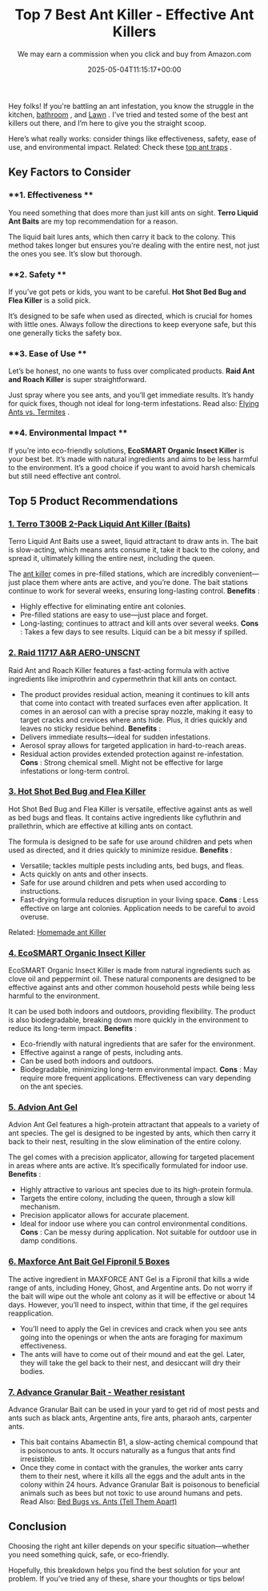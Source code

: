 ﻿---
author: We may earn a commission when you click and buy from Amazon.com
layout: post
title: Top 7 Best Ant Killer - Effective Ant Killers
date: '2025-05-04T11:15:17+00:00'
categories:
- Ants
- Product Reviews
tags: []
slug: /best-ant-killer/
lastmod: 2025-05-07T12:21:23+03:00
---

Hey folks! If you're battling an ant infestation, you know the struggle in the
kitchen,
[bathroom](https://pestpolicy.com/how-to-get-rid-of-ants-in-the-bathroom/)
, and
[Lawn](https://pestpolicy.com/best-fire-ant-killer-for-lawns/)
.
I've tried and tested some of the best ant killers out there, and I’m here to give you the straight scoop.

Here’s what really works: consider things like effectiveness, safety, ease of use, and environmental impact. Related:
Check these
[top ant traps](https://pestpolicy.com/best-ant-traps/)
.
## Key Factors to Consider
### **1. Effectiveness **
You need something that does more than just kill ants on sight.
**Terro Liquid Ant Baits**
are my top recommendation for a reason.

The liquid bait lures ants, which then carry it back to the colony. This method takes longer but ensures you’re dealing with the entire nest, not just the ones you see. It’s slow but thorough.
### **2. Safety **
If you’ve got pets or kids, you want to be careful.
**Hot Shot Bed Bug and Flea Killer**
is a solid pick.

It’s designed to be safe when used as directed, which is crucial for homes with little ones. Always follow the directions to keep everyone safe, but this one generally ticks the safety box.
### **3. Ease of Use **
Let’s be honest, no one wants to fuss over complicated products.
**Raid Ant and Roach Killer**
is super straightforward.

Just spray where you see ants, and you’ll get immediate results. It’s handy for quick fixes, though not ideal for long-term infestations.
Read also:
[Flying Ants vs. Termites](https://pestpolicy.com/flying-ants-vs-termites/)
.
### **4. Environmental Impact **
If you’re into eco-friendly solutions,
**EcoSMART Organic Insect Killer**
is your best bet. It’s made with natural ingredients and aims to be less harmful to the environment. It’s a good choice if you want to avoid harsh chemicals but still need effective ant control.
## Top 5 Product Recommendations
### [1. Terro T300B 2-Pack Liquid Ant Killer (Baits)](https://www.amazon.com/dp/B00E4GACB8/?tag=p-policy-20)
Terro Liquid Ant Baits use a sweet, liquid attractant to draw ants in. The bait is slow-acting, which means ants consume it, take it back to the colony, and spread it, ultimately killing the entire nest, including the queen.

The
[ant killer](https://pestpolicy.com/raid-ant-roach-killer-insecticide-spray-review/)
comes in pre-filled stations, which are incredibly convenient—just place them where ants are active, and you’re done. The bait stations continue to work for several weeks, ensuring long-lasting control.
**Benefits**
:
- Highly effective for eliminating entire ant colonies.
- Pre-filled stations are easy to use—just place and forget.
- Long-lasting; continues to attract and kill ants over several weeks.
**Cons**
: Takes a few days to see results. Liquid can be a bit messy if spilled.
### [2. Raid 11717 A&R AERO-UNSCNT](https://www.amazon.com/dp/B000BOCDXW/?tag=p-policy-20)
Raid Ant and Roach Killer features a fast-acting formula with active ingredients like imiprothrin and cypermethrin that kill ants on contact.
- The product provides residual action, meaning it continues to kill ants that come into contact with treated surfaces even after application.
It comes in an aerosol can with a precise spray nozzle, making it easy to target cracks and crevices where ants hide. Plus, it dries quickly and leaves no sticky residue behind.
**Benefits**
:
- Delivers immediate results—ideal for sudden infestations.
- Aerosol spray allows for targeted application in hard-to-reach areas.
- Residual action provides extended protection against re-infestation.
**Cons**
: Strong chemical smell. Might not be effective for large infestations or long-term control.
### [**3. Hot Shot Bed Bug and Flea Killer**](https://www.amazon.com/dp/B00EUEEV7U/?tag=p-policy-20)
Hot Shot Bed Bug and Flea Killer is versatile, effective against ants as well as bed bugs and fleas. It contains active ingredients like cyfluthrin and prallethrin, which are effective at killing ants on contact.

The formula is designed to be safe for use around children and pets when used as directed, and it dries quickly to minimize residue.
**Benefits**
:
- Versatile; tackles multiple pests including ants, bed bugs, and fleas.
- Acts quickly on ants and other insects.
- Safe for use around children and pets when used according to instructions.
- Fast-drying formula reduces disruption in your living space.
**Cons**
: Less effective on large ant colonies. Application needs to be careful to avoid overuse.

Related:
[Homemade ant Killer](https://pestpolicy.com/homemade-ant-killer/)
### [**4. EcoSMART Organic Insect Killer**](https://www.amazon.com/dp/B003BUQVEK/?tag=p-policy-20)
EcoSMART Organic Insect Killer is made from natural ingredients such as clove oil and peppermint oil. These natural components are designed to be effective against ants and other common household pests while being less harmful to the environment.

It can be used both indoors and outdoors, providing flexibility. The product is also biodegradable, breaking down more quickly in the environment to reduce its long-term impact.
**Benefits**
:
- Eco-friendly with natural ingredients that are safer for the environment.
- Effective against a range of pests, including ants.
- Can be used both indoors and outdoors.
- Biodegradable, minimizing long-term environmental impact.
**Cons**
: May require more frequent applications. Effectiveness can vary depending on the ant species.
### [**5. Advion Ant Gel**](https://www.amazon.com/dp/B00TXFE4RI/?tag=p-policy-20)
Advion Ant Gel features a high-protein attractant that appeals to a variety of ant species. The gel is designed to be ingested by ants, which then carry it back to their nest, resulting in the slow elimination of the entire colony.

The gel comes with a precision applicator, allowing for targeted placement in areas where ants are active. It’s specifically formulated for indoor use.
**Benefits**
:
- Highly attractive to various ant species due to its high-protein formula.
- Targets the entire colony, including the queen, through a slow kill mechanism.
- Precision applicator allows for accurate placement.
- Ideal for indoor use where you can control environmental conditions.
**Cons**
: Can be messy during application. Not suitable for outdoor use in damp conditions.
### [6. Maxforce Ant Bait Gel Fipronil 5 Boxes](https://www.amazon.com/dp/B004A2UEOG/?tag=p-policy-20)
The active ingredient in MAXFORCE ANT Gel is a Fipronil that kills a wide range of ants, including Honey, Ghost, and Argentine ants.
Do not worry if the bait will wipe out the whole ant colony as it will be effective or about 14 days. However, you’ll need to inspect, within that time, if the gel requires reapplication.
- You’ll need to apply the Gel in crevices and crack when you see ants going into the openings or when the ants are foraging for maximum effectiveness.
- The ants will have to come out of their mound and eat the gel. Later, they will take the gel back to their nest, and desiccant will dry their bodies.
### [**7. Advance Granular Bait - Weather resistant**](https://www.amazon.com/dp/B003EAP02G/?tag=p-policy-20)
Advance Granular Bait can be used in your yard to get rid of most pests and ants such as black ants, Argentine ants, fire ants, pharaoh ants, carpenter ants.
- This bait contains Abamectin B1, a slow-acting chemical compound that is poisonous to ants. It occurs naturally as a fungus that ants find irresistible.
- Once they come in contact with the granules, the worker ants carry them to their nest, where it kills all the eggs and the adult ants in the colony within 24 hours.
Advance Granular Bait is poisonous to beneficial animals such as bees but not toxic to use around humans and pets.
Read Also:
[Bed Bugs vs. Ants (Tell Them Apart)](https://pestpolicy.com/bed-bugs-vs-ants/)
## Conclusion
Choosing the right ant killer depends on your specific situation—whether you need something quick, safe, or eco-friendly.

Hopefully, this breakdown helps you find the best solution for your ant problem. If you’ve tried any of these, share your thoughts or tips below!